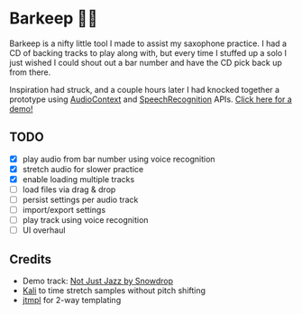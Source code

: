 # Barkeep :musical_note::saxophone:

Barkeep is a nifty little tool I made to assist my saxophone practice.
I had a CD of backing tracks to play along with, but every time I stuffed up a solo
I just wished I could shout out a bar number and have the CD pick back up from there.

Inspiration had struck, and a couple hours later I had knocked together a prototype using
[AudioContext](https://developer.mozilla.org/en/docs/Web/API/AudioContext) and
[SpeechRecognition](https://developer.mozilla.org/en-US/docs/Web/API/SpeechRecognition) APIs.
[Click here for a demo!](https://barkeep.github.io)

## TODO
- [x] play audio from bar number using voice recognition
- [x] stretch audio for slower practice
- [x] enable loading multiple tracks
- [ ] load files via drag & drop
- [ ] persist settings per audio track
- [ ] import/export settings
- [ ] play track using voice recognition
- [ ] UI overhaul

## Credits
- Demo track: [Not Just Jazz by Snowdrop](https://soundcloud.com/snowdrop_jpn/not-just-jazz)
- [Kali](https://github.com/Infinity/Kali) to time stretch samples without pitch shifting
- [jtmpl](https://github.com/atmin/jtmpl) for 2-way templating